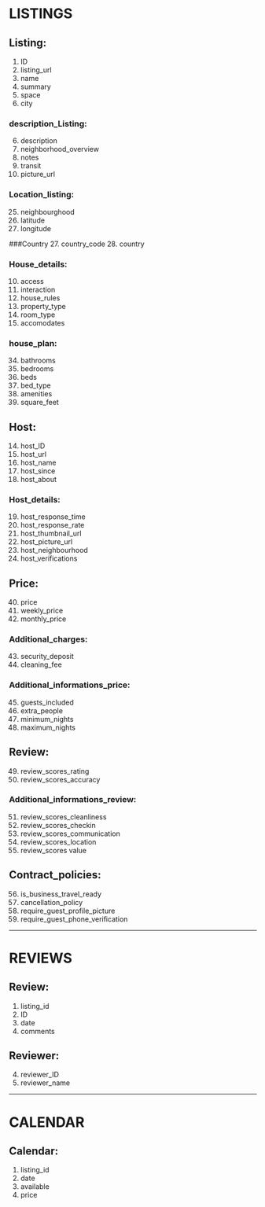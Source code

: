 # LISTINGS

## Listing:
1. ID
2. listing_url
3. name
4. summary
5. space
26. city

### description_Listing:
6. description
7. neighborhood_overview
8. notes
9. transit
13. picture_url

### Location_listing:
25. neighbourghood
29. latitude
30. longitude

###Country
27. country_code
28. country

### House_details:
10. access
11. interaction
12. house_rules
31. property_type
32. room_type
33. accomodates

### house_plan:
34. bathrooms
35. bedrooms
36. beds
37. bed_type
38. amenities
39. square_feet


## Host:
14. host_ID
15. host_url
16. host_name
17. host_since
18. host_about

### Host_details:
19. host_response_time
20. host_response_rate
21. host_thumbnail_url
22. host_picture_url
23. host_neighbourhood
24. host_verifications


## Price:
40. price
41. weekly_price
42. monthly_price

### Additional_charges:
43. security_deposit
44. cleaning_fee

### Additional_informations_price:
45. guests_included
46. extra_people
47. minimum_nights
48. maximum_nights


## Review:
49. review_scores_rating
50. review_scores_accuracy

### Additional_informations_review:
51. review_scores_cleanliness
52. review_scores_checkin
53. review_scores_communication
54. review_scores_location
55. review_scores value

## Contract_policies:
56. is_business_travel_ready
57. cancellation_policy
58. require_guest_profile_picture
59. require_guest_phone_verification

------

# REVIEWS 

## Review:
1. listing_id
2. ID
3. date
6. comments

## Reviewer:
4. reviewer_ID
5. reviewer_name

------

# CALENDAR 

## Calendar:
1. listing_id
2. date
3. available
4. price
